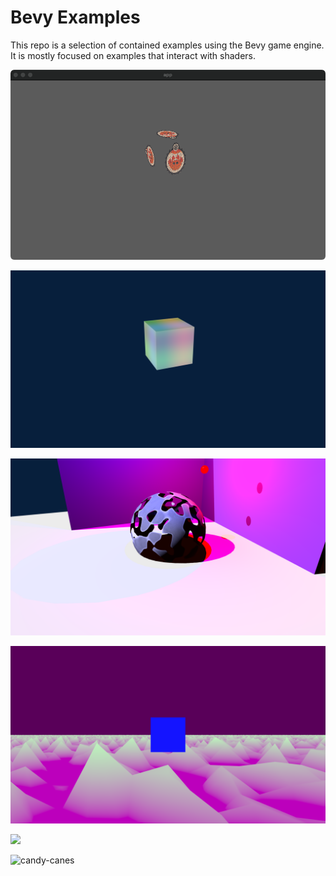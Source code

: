 # Bevy Examples

This repo is a selection of contained examples using the Bevy game engine. It is mostly focused on examples that interact with shaders.

![](examples/shader-test-001/readme/demo.png)

![](examples/shader-rgb-worldspace-cube/readme/demo.png)

![](examples/dissolve-sphere-standard-material-extensions/readme/demo.png)

![](examples/spacecraft-noiseland/readme/demo.png)

![](examples/cube-wave/readme/demo.gif)

![candy-canes](examples/candy-cane/readme/demo.avif)
